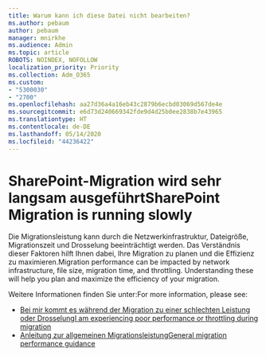 ```yaml
---
title: Warum kann ich diese Datei nicht bearbeiten?
ms.author: pebaum
author: pebaum
manager: mnirkhe
ms.audience: Admin
ms.topic: article
ROBOTS: NOINDEX, NOFOLLOW
localization_priority: Priority
ms.collection: Adm_O365
ms.custom:
- "5300030"
- "2700"
ms.openlocfilehash: aa27d36a4a16eb43c2879b6ecbd03069d567de4e
ms.sourcegitcommit: e6d73d240669342fde9d4d25b0ee2838b7e43965
ms.translationtype: HT
ms.contentlocale: de-DE
ms.lasthandoff: 05/14/2020
ms.locfileid: "44236422"
---
```

# <a name="sharepoint-migration-is-running-slowly"></a><span data-ttu-id="aa257-102">SharePoint-Migration wird sehr langsam ausgeführt</span><span class="sxs-lookup"><span data-stu-id="aa257-102">SharePoint Migration is running slowly</span></span>

<span data-ttu-id="aa257-p101">Die Migrationsleistung kann durch die Netzwerkinfrastruktur, Dateigröße, Migrationszeit und Drosselung beeinträchtigt werden. Das Verständnis dieser Faktoren hilft Ihnen dabei, Ihre Migration zu planen und die Effizienz zu maximieren.</span><span class="sxs-lookup"><span data-stu-id="aa257-p101">Migration performance can be impacted by network infrastructure, file size, migration time, and throttling. Understanding these will help you plan and maximize the efficiency of your migration.</span></span>

<span data-ttu-id="aa257-105">Weitere Informationen finden Sie unter:</span><span class="sxs-lookup"><span data-stu-id="aa257-105">For more information, please see:</span></span>

- [<span data-ttu-id="aa257-106">Bei mir kommt es während der Migration zu einer schlechten Leistung oder Drosselung</span><span class="sxs-lookup"><span data-stu-id="aa257-106">I am experiencing poor performance or throttling during migration</span></span>](https://docs.microsoft.com/sharepointmigration/sharepoint-online-and-onedrive-migration-speed#faq-and-troubleshooting)
- [<span data-ttu-id="aa257-107">Anleitung zur allgemeinen Migrationsleistung</span><span class="sxs-lookup"><span data-stu-id="aa257-107">General migration performance guidance</span></span>](https://docs.microsoft.com/sharepointmigration/sharepoint-online-and-onedrive-migration-speed)
